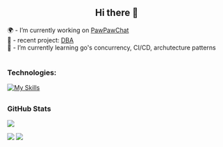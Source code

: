 <h2 align="center">Hi there 👋</h2>

 🌍 - I’m currently working on [PawPawChat](https://github.com/pawpawchat)  
🍂 - recent project: [DBA](https://github.com/real-mozzevelnik/subd)  
🌱 - I’m currently learning go's concurrency, CI/CD, archutecture patterns 


<!--  
🌍 - I’m currently working on https://github.com/amicie-monami/ppc_core  
-->
#
### Technologies:
[![My Skills](https://skillicons.dev/icons?i=golang,c,cpp,cs,java,nodejs,bash,powershell,docker,kafka,graphql,linux,windows,aws,postgresql,redis,mongodb,vscode,git&theme=dark)](https://skillicons.dev)

## <h3 align="left">GitHub Stats</h3>
<!--
<a href="">
  <img align="centre" src="https://github-readme-stats.vercel.app/api?username=amicie-monami&count_private=true&include_all_commits=true&show_icons=true&title_color=007bff&text_color=e7e7e7&icon_color=007bff&bg_color=171c28" />
<a />
-->
![](http://github-profile-summary-cards.vercel.app/api/cards/profile-details?username=amicie-monami&theme=monokai)

![](http://github-profile-summary-cards.vercel.app/api/cards/repos-per-language?username=amicie-monami&theme=monokai) ![](http://github-profile-summary-cards.vercel.app/api/cards/most-commit-language?username=amicie-monami&theme=monokai)

<!-- ![Top Langs](https://github-readme-stats.vercel.app/api/top-langs/?username=amicie-monami&layout=compact&title_color=007bff&text_color=e7e7e7&icon_color=007bff&bg_color=171c28)
  

<!--
**AmiciaDeMonfourt/AmiciaDeMonfourt** is a ✨ _special_ ✨ repository because its `README.md` (this file) appears on your GitHub profile.

Here are some ideas to get you started:


- 👯 I’m looking to collaborate on ...
- 🤔 I’m looking for help with ...
- 💬 Ask me about ...
- 📫 How to reach me: ...
- 😄 Pronouns: ...
- ⚡ Fun fact: ...
-->

